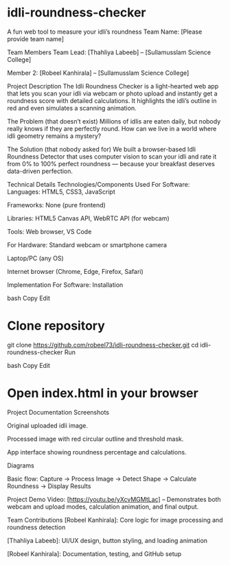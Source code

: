 # idli-roundness-checker
A fun web tool to measure your idli’s roundness
Team Name:
[Please provide team name]

Team Members
Team Lead: [Thahliya Labeeb] – [Sullamusslam Science College]

Member 2: [Robeel Kanhirala] – [Sullamusslam Science College]


Project Description
The Idli Roundness Checker is a light-hearted web app that lets you scan your idli via webcam or photo upload and instantly get a roundness score with detailed calculations. It highlights the idli’s outline in red and even simulates a scanning animation.

The Problem (that doesn’t exist)
Millions of idlis are eaten daily, but nobody really knows if they are perfectly round. How can we live in a world where idli geometry remains a mystery?

The Solution (that nobody asked for)
We built a browser-based Idli Roundness Detector that uses computer vision to scan your idli and rate it from 0% to 100% perfect roundness — because your breakfast deserves data-driven perfection.

Technical Details
Technologies/Components Used
For Software:
Languages: HTML5, CSS3, JavaScript

Frameworks: None (pure frontend)

Libraries: HTML5 Canvas API, WebRTC API (for webcam)

Tools: Web browser, VS Code

For Hardware:
Standard webcam or smartphone camera

Laptop/PC (any OS)

Internet browser (Chrome, Edge, Firefox, Safari)

Implementation
For Software:
Installation

bash
Copy
Edit
# Clone repository
git clone https://github.com/robeel73/idli-roundness-checker.git
cd idli-roundness-checker
Run

bash
Copy
Edit
# Open index.html in your browser
Project Documentation
Screenshots

Original uploaded idli image.


Processed image with red circular outline and threshold mask.


App interface showing roundness percentage and calculations.

Diagrams

Basic flow: Capture → Process Image → Detect Shape → Calculate Roundness → Display Results

Project Demo
Video: [https://youtu.be/yXcvMGMtLac] – Demonstrates both webcam and upload modes, calculation animation, and final output.


Team Contributions
[Robeel Kanhirala]: Core logic for image processing and roundness detection

[Thahliya Labeeb]: UI/UX design, button styling, and loading animation

[Robeel Kanhirala]: Documentation, testing, and GitHub setup
